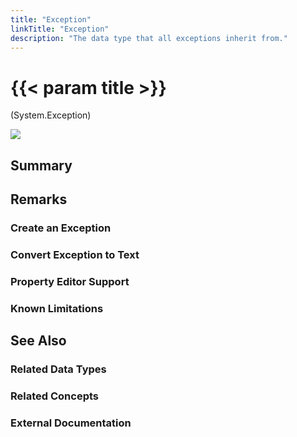 ```yaml
---
title: "Exception"
linkTitle: "Exception"
description: "The data type that all exceptions inherit from."
---
```


# {{< param title >}}

<p class="namespace">(System.Exception)</p>

<img src="/images/work-in-progress.jpg">

## Summary

## Remarks

### Create an Exception

### Convert Exception to Text

### Property Editor Support

### Known Limitations

## See Also

### Related Data Types

### Related Concepts

### External Documentation
